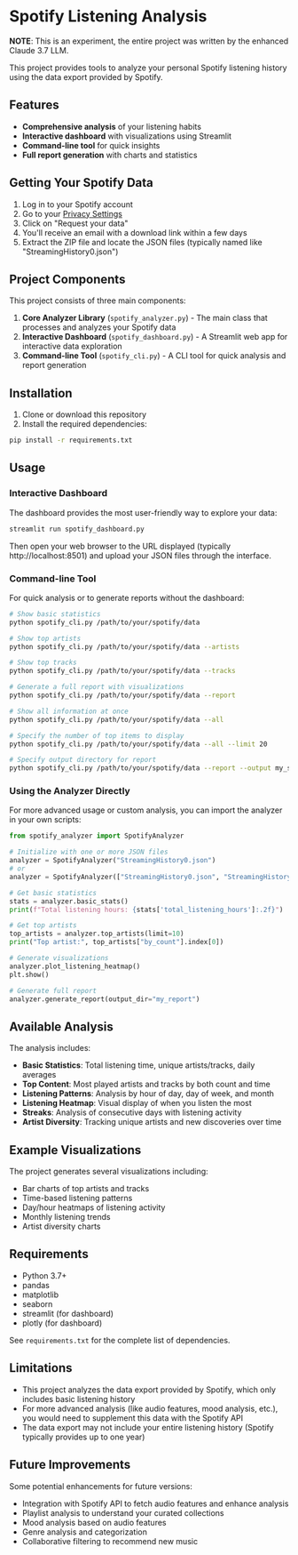 # Spotify Listening Analysis

**NOTE**: 
This is an experiment, the entire project was written by the enhanced Claude 3.7 LLM.

This project provides tools to analyze your personal Spotify listening history using the data export provided by Spotify.

## Features

- **Comprehensive analysis** of your listening habits
- **Interactive dashboard** with visualizations using Streamlit
- **Command-line tool** for quick insights
- **Full report generation** with charts and statistics

## Getting Your Spotify Data

1. Log in to your Spotify account
2. Go to your [Privacy Settings](https://www.spotify.com/account/privacy/)
3. Click on "Request your data"
4. You'll receive an email with a download link within a few days
5. Extract the ZIP file and locate the JSON files (typically named like "StreamingHistory0.json")

## Project Components

This project consists of three main components:

1. **Core Analyzer Library** (`spotify_analyzer.py`) - The main class that processes and analyzes your Spotify data
2. **Interactive Dashboard** (`spotify_dashboard.py`) - A Streamlit web app for interactive data exploration
3. **Command-line Tool** (`spotify_cli.py`) - A CLI tool for quick analysis and report generation

## Installation

1. Clone or download this repository
2. Install the required dependencies:

```bash
pip install -r requirements.txt
```

## Usage

### Interactive Dashboard

The dashboard provides the most user-friendly way to explore your data:

```bash
streamlit run spotify_dashboard.py
```

Then open your web browser to the URL displayed (typically http://localhost:8501) and upload your JSON files through the interface.

### Command-line Tool

For quick analysis or to generate reports without the dashboard:

```bash
# Show basic statistics
python spotify_cli.py /path/to/your/spotify/data

# Show top artists
python spotify_cli.py /path/to/your/spotify/data --artists

# Show top tracks
python spotify_cli.py /path/to/your/spotify/data --tracks

# Generate a full report with visualizations
python spotify_cli.py /path/to/your/spotify/data --report

# Show all information at once
python spotify_cli.py /path/to/your/spotify/data --all

# Specify the number of top items to display
python spotify_cli.py /path/to/your/spotify/data --all --limit 20

# Specify output directory for report
python spotify_cli.py /path/to/your/spotify/data --report --output my_spotify_report
```

### Using the Analyzer Directly

For more advanced usage or custom analysis, you can import the analyzer in your own scripts:

```python
from spotify_analyzer import SpotifyAnalyzer

# Initialize with one or more JSON files
analyzer = SpotifyAnalyzer("StreamingHistory0.json")
# or
analyzer = SpotifyAnalyzer(["StreamingHistory0.json", "StreamingHistory1.json"])

# Get basic statistics
stats = analyzer.basic_stats()
print(f"Total listening hours: {stats['total_listening_hours']:.2f}")

# Get top artists
top_artists = analyzer.top_artists(limit=10)
print("Top artist:", top_artists["by_count"].index[0])

# Generate visualizations
analyzer.plot_listening_heatmap()
plt.show()

# Generate full report
analyzer.generate_report(output_dir="my_report")
```

## Available Analysis

The analysis includes:

- **Basic Statistics**: Total listening time, unique artists/tracks, daily averages
- **Top Content**: Most played artists and tracks by both count and time
- **Listening Patterns**: Analysis by hour of day, day of week, and month
- **Listening Heatmap**: Visual display of when you listen the most
- **Streaks**: Analysis of consecutive days with listening activity
- **Artist Diversity**: Tracking unique artists and new discoveries over time

## Example Visualizations

The project generates several visualizations including:

- Bar charts of top artists and tracks
- Time-based listening patterns
- Day/hour heatmaps of listening activity
- Monthly listening trends
- Artist diversity charts

## Requirements

- Python 3.7+
- pandas
- matplotlib
- seaborn
- streamlit (for dashboard)
- plotly (for dashboard)

See `requirements.txt` for the complete list of dependencies.

## Limitations

- This project analyzes the data export provided by Spotify, which only includes basic listening history
- For more advanced analysis (like audio features, mood analysis, etc.), you would need to supplement this data with the Spotify API
- The data export may not include your entire listening history (Spotify typically provides up to one year)

## Future Improvements

Some potential enhancements for future versions:

- Integration with Spotify API to fetch audio features and enhance analysis
- Playlist analysis to understand your curated collections
- Mood analysis based on audio features
- Genre analysis and categorization
- Collaborative filtering to recommend new music
